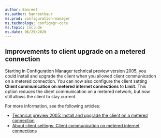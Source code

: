 ```yaml
---
author: Banreet
ms.author: banreetkaur
ms.prod: configuration-manager
ms.technology: configmgr-core
ms.topic: include
ms.date: 06/25/2020
---
```


## <a name="bkmk_meter"></a> Improvements to client upgrade on a metered connection

<!--6976145-->

Starting in Configuration Manager technical preview version 2005, you could install and upgrade the client when you allowed client communication on a metered connection. You can now also configure the client setting **Client communication on metered internet connections** to **Limit**. This option reduces the client communication on a metered network, but now still allows the client to stay current.

For more information, see the following articles:

- [Technical preview 2005: Install and upgrade the client on a metered connection](../../technical-preview-2005.md#bkmk_meter)
- [About client settings: Client communication on metered internet connections](../../../../clients/deploy/about-client-settings.md#client-communication-on-metered-internet-connections)
